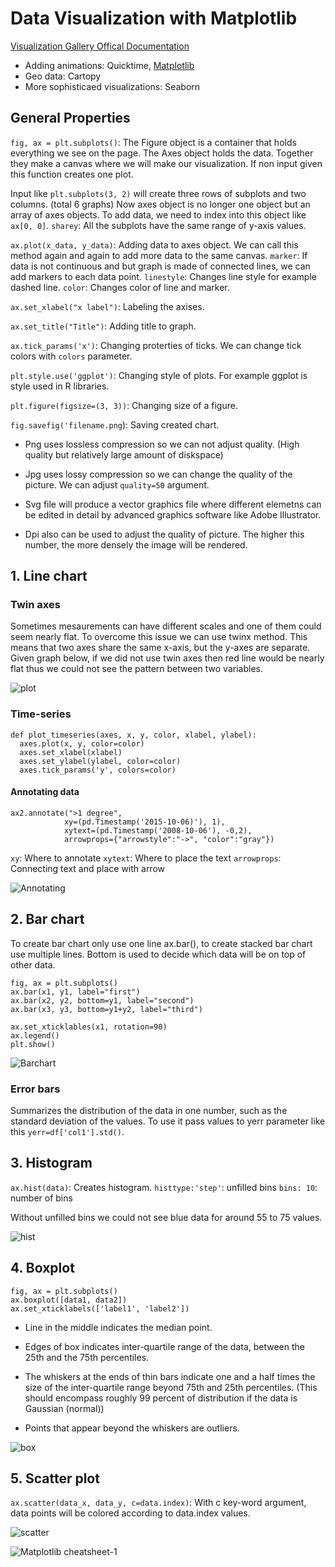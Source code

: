 # Data Visualization with Matplotlib

[Visualization Gallery Offical Documentation](https://matplotlib.org/stable/gallery/index.html)

- Adding animations: Quicktime, [Matplotlib](https://matplotlib.org/stable/api/animation_api.html)
- Geo data: Cartopy
- More sophisticaed visualizations: Seaborn

## General Properties

`fig, ax = plt.subplots()`: The Figure object is a container that holds everything we see on the page.
The Axes object holds the data. Together they make a canvas where we will make our visualization. If non input given this function creates one plot. 

Input like `plt.subplots(3, 2)` will create three rows of subplots and two columns. (total 6 graphs)
Now axes object is no longer one object but an array of axes objects. To add data, we need to index into this object like `ax[0, 0]`. `sharey`:  All the subplots have the same range of y-axis values. 

`ax.plot(x_data, y_data)`: Adding data to axes object. We can call this method again and again to add more data to the same canvas. `marker`: If data is not continuous and but graph is made of connected lines, we can add markers to each data point. `linestyle`: Changes line style for example dashed line. `color`: Changes color of line and marker.

`ax.set_xlabel("x label")`: Labeling the axises. 

`ax.set_title("Title")`: Adding title to graph. 

`ax.tick_params('x')`: Changing proterties of ticks. We can change tick colors with `colors` parameter.

`plt.style.use('ggplot')`: Changing style of plots. For example ggplot is style used in R libraries.

`plt.figure(figsize=(3, 3))`: Changing size of a figure. 

`fig.savefig('filename.png`): Saving created chart. 

- Png uses lossless compression so we can not adjust quality. (High quality but relatively large amount of diskspace)

- Jpg uses lossy compression so we can change the quality of the picture. We can adjust `quality=50` argument.

- Svg file will produce a vector graphics file where different elemetns can be edited in detail by advanced graphics software like Adobe Illustrator. 

- Dpi also can be used to adjust the quality of picture. The higher this number, the more densely the image will be rendered. 

## 1. Line chart

### Twin axes

Sometimes mesaurements can have different scales and one of them could seem nearly flat. To overcome this issue we can use twinx method. This means that two axes share the same x-axis, but the y-axes are separate. Given graph below, if we did not use twin axes then red line would be nearly flat thus we could not see the pattern between two variables.

![plot](https://user-images.githubusercontent.com/43893190/161941260-f6221626-c80c-4a32-bc8e-29c4aa48da0e.png)

### Time-series

```
def plot_timeseries(axes, x, y, color, xlabel, ylabel):
  axes.plot(x, y, color=color)
  axes.set_xlabel(xlabel)
  axes.set_ylabel(ylabel, color=color)
  axes.tick_params('y', colors=color)
```

#### Annotating data

```
ax2.annotate(">1 degree",
            xy=(pd.Timestamp('2015-10-06)'), 1),
            xytext=(pd.Timestamp('2008-10-06'), -0,2),
            arrowprops={"arrowstyle":"->", "color":"gray"})
```

`xy`: Where to annotate
`xytext`: Where to place the text
`arrowprops`: Connecting text and place with arrow

![Annotating](https://user-images.githubusercontent.com/43893190/161943991-0046eac7-5b64-462f-8213-53f190d6433e.PNG)

## 2. Bar chart

To create bar chart only use one line ax.bar(), to create stacked bar chart use multiple lines. Bottom is used to decide which data will be on top of other data. 

```
fig, ax = plt.subplots()
ax.bar(x1, y1, label="first")
ax.bar(x2, y2, bottom=y1, label="second")
ax.bar(x3, y3, bottom=y1+y2, label="third")

ax.set_xticklables(x1, rotation=90)
ax.legend()
plt.show()
```

![Barchart](https://user-images.githubusercontent.com/43893190/161957961-5dc8f8a1-01fd-4ff5-9597-038c5efbbf56.PNG)

### Error bars

Summarizes the distribution of the data in one number, such as the standard deviation of the values. To use it pass values to yerr parameter like this `yerr=df['col1'].std()`.

## 3. Histogram

`ax.hist(data)`: Creates histogram. `histtype:'step'`:  unfilled bins `bins: 10`: number of bins

Without unfilled bins we could not see blue data for around 55 to 75 values. 

![hist](https://user-images.githubusercontent.com/43893190/161962018-e55360d9-db0f-457d-942b-4145aafa3ffc.PNG)

## 4. Boxplot

```
fig, ax = plt.subplots()
ax.boxplot([data1, data2])
ax.set_xticklabels(['label1', 'label2'])
```
- Line in the middle indicates the median point.

- Edges of box indicates inter-quartile range of the data, between the 25th and the 75th percentiles.

- The whiskers at the ends of thin bars indicate one and a half times the size of the inter-quartile range beyond 75th and 25th percentiles. (This should encompass roughly 99 percent of distribution if the data is Gaussian (normal))

- Points that appear beyond the whiskers are outliers.

![box](https://user-images.githubusercontent.com/43893190/161966873-68375692-1834-4c66-ba3a-836a889d22a1.png)

## 5. Scatter plot

`ax.scatter(data_x, data_y, c=data.index)`: With c key-word argument, data points will be colored according to data.index values. 

![scatter](https://user-images.githubusercontent.com/43893190/161969465-74a0c0eb-076c-4b85-9c61-0cf6537f2558.png)

![Matplotlib cheatsheet-1](https://user-images.githubusercontent.com/43893190/161974784-a7822b9d-1083-462b-b562-c2ee95a12d1f.png)


